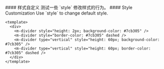 <cn>
#### 样式自定义
测试一些 `style` 修改样式的行为。
</cn>

<us>
#### Style Customization
Use `style` to change default style.
</us>

```vue
<template>
  <div>
    <m-divider style="height: 2px; background-color: #7cb305" />
    <m-divider style="border-color: #7cb305" dashed />
    <m-divider type="vertical" style="height: 60px; background-color: #7cb305" />
    <m-divider type="vertical" style="height: 60px; border-color: #7cb305" dashed />
  </div>
</template>
```
